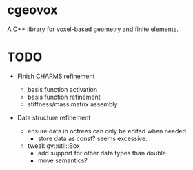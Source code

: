 # cgeovox
A C++ library for voxel-based geometry and finite elements.


# TODO
- Finish CHARMS refinement
	* basis function activation
	* basis function refinement
	* stiffness/mass matrix assembly

- Data structure refinement
	* ensure data in octrees can only be edited when needed
		- store data as const? seems excessive.
	* tweak gv::util::Box
		- add support for other data types than double
		- move semantics?